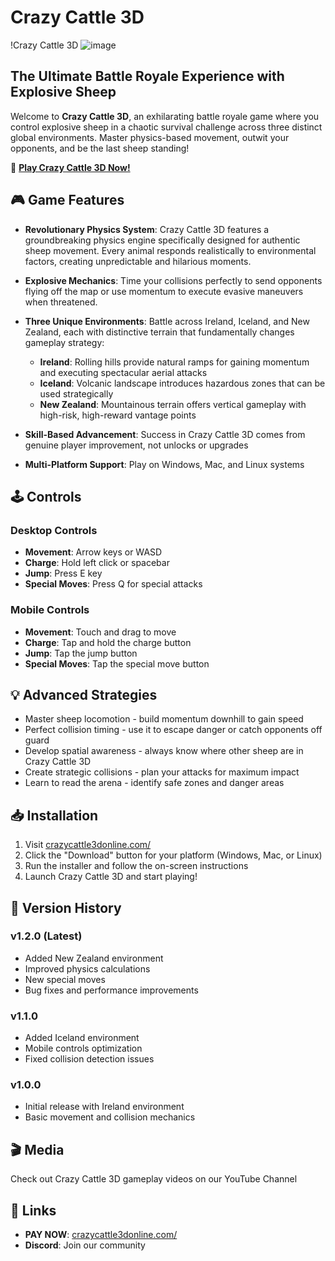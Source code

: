 # Crazy Cattle 3D

!Crazy Cattle 3D
![image](https://github.com/user-attachments/assets/b2f25ae7-3ae7-4470-a741-35ca491d39c4)


## The Ultimate Battle Royale Experience with Explosive Sheep

Welcome to **Crazy Cattle 3D**, an exhilarating battle royale game where you control explosive sheep in a chaotic survival challenge across three distinct global environments. Master physics-based movement, outwit your opponents, and be the last sheep standing!

🔗 **[Play Crazy Cattle 3D Now!](crazycattle3donline.com/)**

## 🎮 Game Features

- **Revolutionary Physics System**: Crazy Cattle 3D features a groundbreaking physics engine specifically designed for authentic sheep movement. Every animal responds realistically to environmental factors, creating unpredictable and hilarious moments.

- **Explosive Mechanics**: Time your collisions perfectly to send opponents flying off the map or use momentum to execute evasive maneuvers when threatened.

- **Three Unique Environments**: Battle across Ireland, Iceland, and New Zealand, each with distinctive terrain that fundamentally changes gameplay strategy:
  - **Ireland**: Rolling hills provide natural ramps for gaining momentum and executing spectacular aerial attacks
  - **Iceland**: Volcanic landscape introduces hazardous zones that can be used strategically
  - **New Zealand**: Mountainous terrain offers vertical gameplay with high-risk, high-reward vantage points

- **Skill-Based Advancement**: Success in Crazy Cattle 3D comes from genuine player improvement, not unlocks or upgrades

- **Multi-Platform Support**: Play on Windows, Mac, and Linux systems

## 🕹️ Controls

### Desktop Controls
- **Movement**: Arrow keys or WASD
- **Charge**: Hold left click or spacebar
- **Jump**: Press E key
- **Special Moves**: Press Q for special attacks

### Mobile Controls
- **Movement**: Touch and drag to move
- **Charge**: Tap and hold the charge button
- **Jump**: Tap the jump button
- **Special Moves**: Tap the special move button

## 💡 Advanced Strategies

- Master sheep locomotion - build momentum downhill to gain speed
- Perfect collision timing - use it to escape danger or catch opponents off guard
- Develop spatial awareness - always know where other sheep are in Crazy Cattle 3D
- Create strategic collisions - plan your attacks for maximum impact
- Learn to read the arena - identify safe zones and danger areas

## 📥 Installation

1. Visit [crazycattle3donline.com/](crazycattle3donline.com/)
2. Click the "Download" button for your platform (Windows, Mac, or Linux)
3. Run the installer and follow the on-screen instructions
4. Launch Crazy Cattle 3D and start playing!

## 🔄 Version History

### v1.2.0 (Latest)
- Added New Zealand environment
- Improved physics calculations
- New special moves
- Bug fixes and performance improvements

### v1.1.0
- Added Iceland environment
- Mobile controls optimization
- Fixed collision detection issues

### v1.0.0
- Initial release with Ireland environment
- Basic movement and collision mechanics

## 🎬 Media

Check out Crazy Cattle 3D gameplay videos on our YouTube Channel

## 🔗 Links

- **PAY NOW**: [crazycattle3donline.com/](crazycattle3donline.com/)
- **Discord**: Join our community


